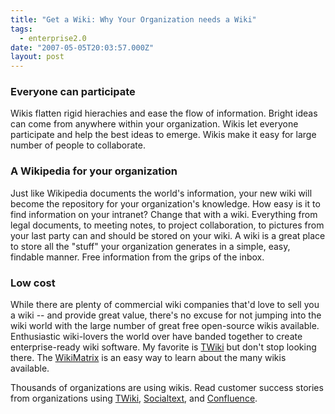 ```yaml
---
title: "Get a Wiki: Why Your Organization needs a Wiki"
tags:
  - enterprise2.0
date: "2007-05-05T20:03:57.000Z"
layout: post
---
```


### Everyone can participate
Wikis flatten rigid hierachies and ease the flow of information. Bright ideas can come from anywhere within your organization. Wikis let everyone participate and help the best ideas to emerge. Wikis make it easy for large number of people to collaborate.

### A Wikipedia for your organization
Just like Wikipedia documents the world's information, your new wiki will become the repository for your organization's knowledge. How easy is it to find information on your intranet? Change that with a wiki. Everything from legal documents, to meeting notes, to project collaboration, to pictures from your last party can and should be stored on your wiki. A wiki is a great place to store all the "stuff" your organization generates in a simple, easy, findable manner. Free information from the grips of the inbox.

### Low cost
While there are plenty of commercial wiki companies that'd love to sell you a wiki -- and provide great value, there's no excuse for not jumping into the wiki world with the large number of great free open-source wikis available. Enthusiastic wiki-lovers the world over have banded together to create enterprise-ready wiki software. My favorite is [TWiki][0] but don't stop looking there. The [WikiMatrix][1] is an easy way to learn about the many wikis available.

Thousands of organizations are using wikis. Read customer success stories from organizations using [TWiki][2], [Socialtext][3], and [Confluence][4].


[0]: http://www.twiki.org
[1]: http://www.wikimatrix.org/
[2]: http://twiki.org/cgi-bin/view/Main/TWikiSuccessStories
[3]: http://www.socialtext.com/customerstories
[4]: http://www.atlassian.com/software/confluence/casestudies/default.jsp
